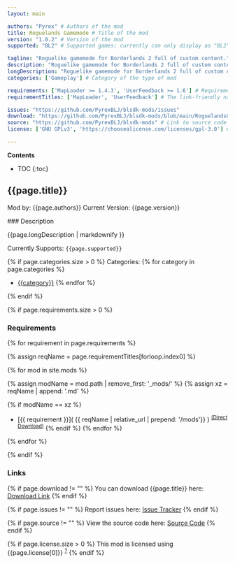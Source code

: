 ```yaml
---
layout: main

authors: "Pyrex" # Authors of the mod
title: Roguelands Gamemode # Title of the mod
version: "1.0.2" # Version of the mod
supported: "BL2" # Supported games; currently can only display as "BL2", "BL2 + TPS", or "TPS"

tagline: "Roguelike gamemode for Borderlands 2 full of custom content." # A short description of the mod itself.
description: "Roguelike gamemode for Borderlands 2 full of custom content." # This is set in order to keep the SEO proper
longDescription: "Roguelike gamemode for Borderlands 2 full of custom content. Installation: ![yt](https://youtu.be/mOd01whwkiY) \nDISABLE DXVK WHILE USING THIS MOD IF YOU HAVE IT, it will cause a memory leak.\nWould also recommend disabling other mods while running this. They have not been tested and may cause problems.\nThese DLCS are required for the mod to function properly: (basically all story, headhunter and level increase dlcs)\n\nCaptain Scarlett and Her Pirate's Booty\nMr. Torgue's Campaign of Carnage\nSir Hammerlock's Big Game Hunt\nTiny Tina's Assault on Dragon Keep\nUltimate Vault Hunter Upgrade Pack\nUltimate Vault Hunter Upgrade Pack Two: Digistruct Peak Challenge\nT.K. Baha's Bloody Harvest\nThe Horrible Hunger of the Ravenous Wattle Gobbler\nHow Marcus Saved Mercenary Day\nMad Moxxi and the Wedding Day Massacre\nSir Hammerlock vs. the Son of Crawmerax\nCommander Lilith &amp; the Fight for Sanctuary" # Description of what the mod can do
categories: ['Gameplay'] # Category of the type of mod

requirements: ['MapLoader >= 1.4.3', 'UserFeedback >= 1.6'] # Requirements for the given mod
requirementTitles: ['MapLoader', 'UserFeedback'] # The link-friendly name of the requirements

issues: "https://github.com/PyrexBLJ/blsdk-mods/issues"
download: "https://github.com/PyrexBLJ/blsdk-mods/blob/main/RoguelandsGamemode/RoguelandsGamemode.rar"
source: "https://github.com/PyrexBLJ/blsdk-mods" # Link to source code
license: ['GNU GPLv3', 'https://choosealicense.com/licenses/gpl-3.0'] # License name, link about the license from https://choosealicense.com/

---
```

**Contents**
* TOC
{:toc}

## {{page.title}}

Mod by: {{page.authors}}
Current Version: {{page.version}}

<p></p>
### Description

{{page.longDescription | markdownify }}

Currently Supports: `{{page.supported}}`

{% if page.categories.size > 0 %}
Categories:
{% for category in page.categories %}
  * [{{category}}](/types/{{category}})
{% endfor %}
<p></p>
{% endif %}

{% if page.requirements.size > 0 %}
### Requirements

{% for requirement in page.requirements %}

{% assign reqName = page.requirementTitles[forloop.index0] %}

{% for mod in site.mods %}

{% assign modName = mod.path | remove_first: '_mods/' %}
{% assign xz = reqName | append: '.md' %}

{% if modName == xz %}
* [{{ requirement }}]( {{ reqName | relative_url | prepend: '/mods'}} ) <sup>[(Direct Download)]({{mod.download}})</sup>
{% endif %}
{% endfor %}

{% endfor %}
<p></p>
{% endif %}

### Links

{% if page.download != "" %}
You can download {{page.title}} here: [Download Link]({{page.download}})
{% endif %}

{% if page.issues != "" %}
Report issues here: [Issue Tracker]({{page.issues}})
{% endif %}

{% if page.source != "" %}
View the source code here: [Source Code]({{page.source}})
{% endif %}

{% if page.license.size > 0 %}
This mod is licensed using {{page.license[0]}} <sup>[?]({{page.license[1]}})</sup>
{% endif %}

